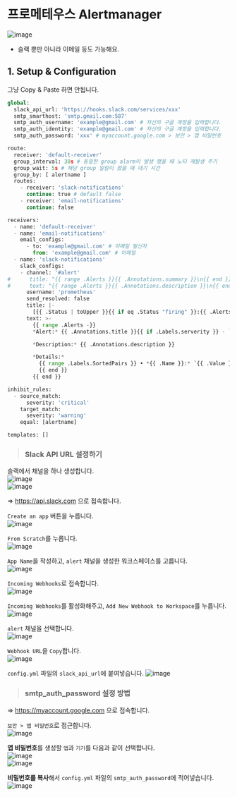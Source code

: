 # 프로메테우스 Alertmanager

![image](https://user-images.githubusercontent.com/43658658/154841379-7a72f620-f097-46e6-9db2-415362e42b5f.png)   
- 슬랙 뿐만 아니라 이메일 등도 가능해요.

## 1. Setup & Configuration

그냥 Copy & Paste 하면 안됩니다.   
``` python
global:
  slack_api_url: 'https://hooks.slack.com/services/xxx'
  smtp_smarthost: 'smtp.gmail.com:587'
  smtp_auth_username: 'example@gmail.com' # 자신의 구글 계정을 입력합니다.
  smtp_auth_identity: 'example@gmail.com' # 자신의 구글 계정을 입력합니다.
  smtp_auth_password: 'xxx' # myaccount.google.com > 보안 > 앱 비밀번호

route:
  receiver: 'default-receiver'
  group_interval: 30s # 동일한 group alarm이 발생 했을 때 노티 재발생 주기
  group_wait: 5s # 해당 group 알람이 왔을 때 대기 시간
  group_by: [ alertname ]
  routes:
    - receiver: 'slack-notifications'
      continue: true # default false
    - receiver: 'email-notifications'
      continue: false

receivers:
  - name: 'default-receiver'
  - name: 'email-notifications'
    email_configs:
      - to: 'example@gmail.com' # 이메일 발신자
        from: 'example@gmail.com' # 이메일 
  - name: 'slack-notifications'
    slack_configs:
    - channel: '#alert'
#      title: "{{ range .Alerts }}{{ .Annotations.summary }}\n{{ end }}"
#      text: "{{ range .Alerts }}{{ .Annotations.description }}\n{{ end }}"
      username: 'prometheus'
      send_resolved: false
      title: |-
        [{{ .Status | toUpper }}{{ if eq .Status "firing" }}:{{ .Alerts.Firing | len }}{{ end }}] {{ .CommonLabels.alertname }} for {{ .CommonLabels.job }}
      text: >-
        {{ range .Alerts -}}
        *Alert:* {{ .Annotations.title }}{{ if .Labels.serverity }} - `{{ .Labels.serverity }}`{{ end }}

        *Description:* {{ .Annotations.description }}

        *Details:*
          {{ range .Labels.SortedPairs }} • *{{ .Name }}:* `{{ .Value }}`
          {{ end }}
        {{ end }}

inhibit_rules:
  - source_match:
      severity: 'critical'
    target_match:
      severity: 'warning'
    equal: [alertname]

templates: []
```   

> <h3>Slack API URL 설정하기</h3>

슬랙에서 채널을 하나 생성합니다.   
![image](https://user-images.githubusercontent.com/43658658/154842465-09101d00-0393-46b0-b9c2-41f96fdb44f8.png)   
![image](https://user-images.githubusercontent.com/43658658/154842494-7a932605-933f-4f68-acb4-56c669a5358d.png)

=> https://api.slack.com 으로 접속합니다.

`Create an app` 버튼을 누릅니다.   
![image](https://user-images.githubusercontent.com/43658658/154842315-d857c46d-000f-4f52-99da-ec51d3fdb520.png)

`From Scratch`를 누릅니다.   
![image](https://user-images.githubusercontent.com/43658658/154842369-a6b5c5bf-8f7f-4be7-a6d2-1622e3915c5e.png)

`App Name`을 작성하고, `alert` 채널을 생성한 워크스페이스를 고릅니다.   
![image](https://user-images.githubusercontent.com/43658658/154842657-91669736-ced6-49b1-a2c8-6c5bc3f052c5.png)

`Incoming Webhooks`로 접속합니다.   
![image](https://user-images.githubusercontent.com/43658658/154842684-ec314715-7ea9-44dc-b335-623af27e197e.png)

`Incoming Webhooks`를 활성화해주고, `Add New Webhook to Workspace`를 누릅니다.   
![image](https://user-images.githubusercontent.com/43658658/154842714-f1af8a47-fc40-4e4b-b763-c57db0077ba3.png)

`alert` 채널을 선택합니다.   
![image](https://user-images.githubusercontent.com/43658658/154842734-62e21df7-d274-4429-a85f-1655a7949fa9.png)

`Webhook URL`을 `Copy`합니다.   
![image](https://user-images.githubusercontent.com/43658658/154842754-a26379c6-b968-462c-ba83-beb872f52826.png)

`config.yml` 파일의 `slack_api_url`에 붙여넣습니다.
![image](https://user-images.githubusercontent.com/43658658/154842800-ceb73afc-1fd8-4c7e-8534-7c570076daf5.png)

> <h3>smtp_auth_password 설정 방법</h3>

=> https://myaccount.google.com 으로 접속합니다.

`보안 > 앱 비밀번호`로 접근합니다.   
![image](https://user-images.githubusercontent.com/43658658/154842059-0c2384f0-0d6c-455a-ae31-25668fa3e959.png)

**앱 비밀번호**를 생성할 `앱`과 `기기`를 다음과 같이 선택합니다.   
![image](https://user-images.githubusercontent.com/43658658/154842082-f16f1c75-3ac1-4aa7-b37f-e6ad36704144.png)   
![image](https://user-images.githubusercontent.com/43658658/154842104-c4687bbb-b6bb-4fd3-bdf1-903c9603915c.png)

**비밀번호를 복사**해서 `config.yml` 파일의 `smtp_auth_password`에 적어넣습니다.   
![image](https://user-images.githubusercontent.com/43658658/154842132-38d4742c-1fc4-4ec8-9f58-0098085288b8.png)


